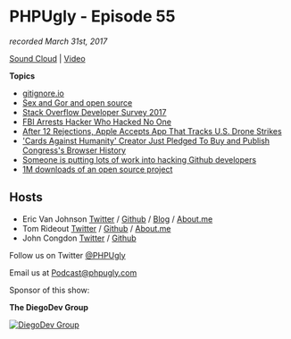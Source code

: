# PHPUgly - Episode 55
*recorded March 31st, 2017*

[Sound Cloud](https://soundcloud.com/phpugly/episode55) | 
[Video](https://youtu.be/E64t8DK3_lg)

**Topics**
* [gitignore.io](https://www.gitignore.io/)
* [Sex and Gor and open source](https://techcrunch.com/2017/03/26/sex-and-gor-and-open-source/)
* [Stack Overflow Developer Survey 2017](https://stackoverflow.com/insights/survey/2017)
* [FBI Arrests Hacker Who Hacked No One](http://www.thedailybeast.com/articles/2017/03/31/fbi-arrests-hacker-who-hacked-no-one.html)
* [After 12 Rejections, Apple Accepts App That Tracks U.S. Drone Strikes](https://theintercept.com/2017/03/28/after-12-rejections-apple-accepts-app-that-tracks-u-s-drone-strikes/)
* ['Cards Against Humanity' Creator Just Pledged To Buy and Publish Congress's Browser History](http://resistancereport.com/news/cards-humanity-creator-just-pledged-buy-publish-congresss-browser-history/)
* [Someone is putting lots of work into hacking Github developers](https://arstechnica.com/security/2017/03/someone-is-putting-lots-of-work-into-hacking-github-developers/)
* [1M downloads of an open source project](http://ivanakimov.com/1m-downloads-of-an-open-source-project/)

## Hosts
* Eric Van Johnson [Twitter](https://twitter.com/shocm) / [Github](https://github.com/ericvanjohnson/) / [Blog](https://www.shocm.com) / [About.me](https://about.me/shocm) 
* Tom Rideout [Twitter](https://twitter.com/realrideout) / [Github](https://github.com/trideout/) / [About.me](https://about.me/thomasrideout)
* John Congdon [Twitter](https://twitter.com/johncongdon) / [Github](https://github.com/johncongdon) 

Follow us on Twitter [@PHPUgly](https://twitter.com/phpugly) 

Email us at [Podcast@phpugly.com](mailto:Podcast@phpugly.com)

Sponsor of this show:

**The DiegoDev Group**

[![DiegoDev Group](https://www.diegodev.com/img/diegodevgroup.png "Logo DiegoDev Group")](https://www.diegodev.com)

